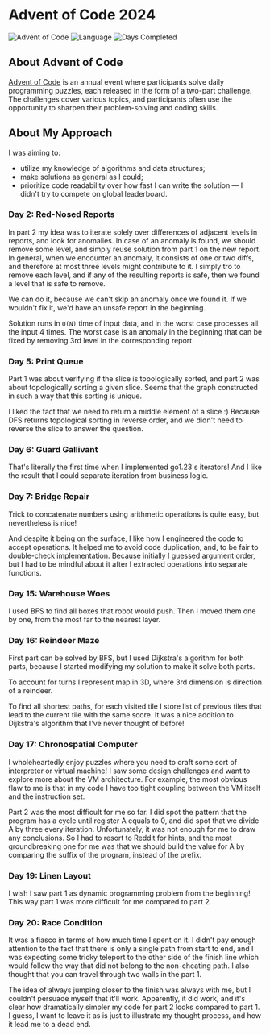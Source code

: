 # Advent of Code 2024

![Advent of Code](https://img.shields.io/badge/Advent%20of%20Code-2024-brightgreen)
![Language](https://img.shields.io/badge/Language-Go-blue)
![Days Completed](https://img.shields.io/badge/Days%20Completed-20-orange)

## About Advent of Code

[Advent of Code](https://adventofcode.com/) is an annual event where participants solve daily programming puzzles, each
released in the form of a two-part challenge. The challenges cover various topics, and participants often use the
opportunity to sharpen their problem-solving and coding skills.

## About My Approach

I was aiming to:

* utilize my knowledge of algorithms and data structures;
* make solutions as general as I could;
* prioritize code readability over how fast I can write the solution — I didn't try to compete on global leaderboard.

### Day 2: Red-Nosed Reports

In part 2 my idea was to iterate solely over differences of adjacent levels in reports, and look for anomalies. In case
of an anomaly is found, we should remove some level, and simply reuse solution from part 1 on the new report. In
general, when we encounter an anomaly, it consists of one or two diffs, and therefore at most three levels might
contribute to it. I simply tro to remove each level, and if any of the resulting reports is safe, then we found a level
that is safe to remove.

We can do it, because we can't skip an anomaly once we found it. If we wouldn't fix it, we'd have an unsafe report in
the beginning.

Solution runs in `O(N)` time of input data, and in the worst case processes all the input 4 times. The worst case is an
anomaly in the beginning that can be fixed by removing 3rd level in the corresponding report.

### Day 5: Print Queue

Part 1 was about verifying if the slice is topologically sorted, and part 2 was about topologically sorting a given
slice. Seems that the graph constructed in such a way that this sorting is unique.

I liked the fact that we need to return a middle element of a slice :) Because DFS returns topological sorting in
reverse order, and we didn't need to reverse the slice to answer the question.

### Day 6: Guard Gallivant

That's literally the first time when I implemented go1.23's iterators! And I like the result that I could separate
iteration from business logic.

### Day 7: Bridge Repair

Trick to concatenate numbers using arithmetic operations is quite easy, but nevertheless is nice!

And despite it being on the surface, I like how I engineered the code to accept operations. It helped me to avoid code
duplication, and, to be fair to double-check implementation. Because initially I guessed argument order, but I had to be
mindful about it after I extracted operations into separate functions.

### Day 15: Warehouse Woes

I used BFS to find all boxes that robot would push. Then I moved them one by one, from the most far to the nearest
layer.

### Day 16: Reindeer Maze

First part can be solved by BFS, but I used Dijkstra's algorithm for both parts, because I started modifying my solution
to make it solve both parts.

To account for turns I represent map in 3D, where 3rd dimension is direction of a reindeer.

To find all shortest paths, for each visited tile I store list of previous tiles that lead to the current tile with the
same score. It was a nice addition to Dijkstra's algorithm that I've never thought of before!

### Day 17: Chronospatial Computer

I wholeheartedly enjoy puzzles where you need to craft some sort of interpreter or virtual machine! I saw some design
challenges and want to explore more about the VM architecture. For example, the most obvious flaw to me is that in my
code I have too tight coupling between the VM itself and the instruction set.

Part 2 was the most difficult for me so far. I did spot the pattern that the program has a cycle until register A equals
to 0, and did spot that we divide A by three every iteration. Unfortunately, it was not enough for me to draw any
conclusions. So I had to resort to Reddit for hints, and the most groundbreaking one for me was that we should build the
value for A by comparing the suffix of the program, instead of the prefix.

### Day 19: Linen Layout

I wish I saw part 1 as dynamic programming problem from the beginning! This way part 1 was more difficult for me
compared to part 2.

### Day 20: Race Condition

It was a fiasco in terms of how much time I spent on it. I didn't pay enough attention to the fact that there is only a
single path from start to end, and I was expecting some tricky teleport to the other side of the finish line which would
follow the way that did not belong to the non-cheating path. I also thought that you can travel through two walls in the
part 1.

The idea of always jumping closer to the finish was always with me, but I couldn't persuade myself that it'll work.
Apparently, it did work, and it's clear how dramatically simpler my code for part 2 looks compared to part 1. I guess, I
want to leave it as is just to illustrate my thought process, and how it lead me to a dead end.
